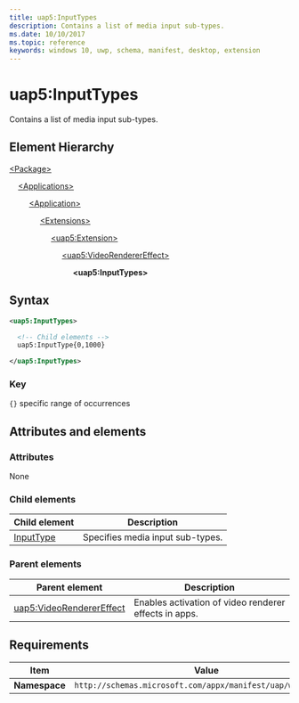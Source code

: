 ```yaml
---
title: uap5:InputTypes
description: Contains a list of media input sub-types.
ms.date: 10/10/2017
ms.topic: reference
keywords: windows 10, uwp, schema, manifest, desktop, extension 
---
```


# uap5:InputTypes

Contains a list of media input sub-types.

## Element Hierarchy

[\<Package\>](element-package.md)

&nbsp;&nbsp;&nbsp;&nbsp;[\<Applications\>](element-applications.md)

&nbsp;&nbsp;&nbsp;&nbsp; &nbsp;&nbsp;&nbsp;&nbsp;[\<Application\>](element-application.md)

&nbsp;&nbsp;&nbsp;&nbsp; &nbsp;&nbsp;&nbsp;&nbsp; &nbsp;&nbsp;&nbsp;&nbsp;[\<Extensions\>](element-1-extensions.md)

&nbsp;&nbsp;&nbsp;&nbsp; &nbsp;&nbsp;&nbsp;&nbsp; &nbsp;&nbsp;&nbsp;&nbsp; &nbsp;&nbsp;&nbsp;&nbsp;[\<uap5:Extension\>](element-uap5-extension.md)

&nbsp;&nbsp;&nbsp;&nbsp; &nbsp;&nbsp;&nbsp;&nbsp; &nbsp;&nbsp;&nbsp;&nbsp; &nbsp;&nbsp;&nbsp;&nbsp; &nbsp;&nbsp;&nbsp;&nbsp;[\<uap5:VideoRendererEffect\>](element-uap5-videorenderereffect.md)

&nbsp;&nbsp;&nbsp;&nbsp; &nbsp;&nbsp;&nbsp;&nbsp; &nbsp;&nbsp;&nbsp;&nbsp; &nbsp;&nbsp;&nbsp;&nbsp; &nbsp;&nbsp;&nbsp;&nbsp; &nbsp;&nbsp;&nbsp;&nbsp;**\<uap5:InputTypes\>**

## Syntax

```xml
<uap5:InputTypes>

  <!-- Child elements -->
  uap5:InputType{0,1000}

</uap5:InputTypes>
```

### Key

`{}` specific range of occurrences

## Attributes and elements

### Attributes

None

### Child elements

| Child element | Description |
|-|-|
| [InputType](element-uap5-InputType.md) | Specifies media input sub-types. |

### Parent elements

| Parent element | Description |
|-|-|
| [uap5:VideoRendererEffect](element-uap5-videorenderereffect.md) | Enables activation of video renderer effects in apps. |

## Requirements

| Item | Value |
|--|--|
| **Namespace** | `http://schemas.microsoft.com/appx/manifest/uap/windows10/5` |
